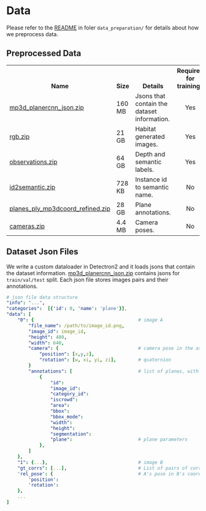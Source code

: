 Data
===========
Please refer to the [README][readme] in foler `data_preparation/` for details about how we preprocess data.


Preprocessed Data
------------------
<table><tbody>
<!-- START TABLE -->
<!-- TABLE HEADER -->
<th valign="bottom">Name</th>
<th valign="bottom">Size</th>
<th valign="bottom">Details</th>
<th valign="bottom">Required for training?</th>
<tr>
<!-- TABLE BODY -->
<td align="left"><a href="https://www.dropbox.com/s/uqkcaaoayd0me8e/mp3d_planercnn_json.zip">mp3d_planercnn_json.zip</a></td>
<td align="left">160 MB</td>
<td align="left">Jsons that contain the dataset information.</td>
<td align="center">Yes</td>
</tr>

<td align="left"><a href="https://www.dropbox.com/s/po09x0aovog9oe1/rgb.zip">rgb.zip</a></td>
<td align="left">21 GB</td>
<td align="left">Habitat generated images.</td>
<td align="center">Yes</td>
</tr>

 <tr><td align="left"><a href="https://www.dropbox.com/s/otea8zdyadmxj15/observations.zip">observations.zip</a></a></td>
<td align="left">64 GB</td>
<td align="left">Depth and semantic labels.</td>
<td align="center">Yes</td>
</tr>

 <tr><td align="left"><a href="https://www.dropbox.com/s/1cutwfqhsx30joh/id2semantic.zip">id2semantic.zip</a></a></td>
<td align="left">728 KB</td>
<td align="left">Instance id to semantic name.</td>
<td align="center">No</td>
</tr>

 <tr><td align="left"><a href="https://www.dropbox.com/s/84ulrsk47b72nfv/planes_ply_mp3dcoord_refined.zip">planes_ply_mp3dcoord_refined.zip</a></a></td>
<td align="left">28 GB</td>
<td align="left">Plane annotations.</td>
<td align="center">No</td>
</tr>

 <tr><td align="left"><a href="https://www.dropbox.com/s/ul1v2vrlzl4voxj/cameras.zip">cameras.zip</a></a></td>
<td align="left">4.4 MB</td>
<td align="left">Camera poses.</td>
<td align="center">No</td>
</tr>

</tbody></table>



Dataset Json Files
------------------
We write a custom dataloader in Detectron2 and it loads jsons that contain the dataset information.
[mp3d_planercnn_json.zip][split] contains jsons for `train/val/test` split. Each json file stores images pairs and their annotations.
```yaml
# json file data structure
"info": "...",
"categories":  [{'id': 0, 'name': 'plane'}],
"data": [
    "0": {                                      # image A
        "file_name": /path/to/image_id.png,
        "image_id": image_id,
        "height": 480,
        "width": 640,
        "camera": {                             # camera pose in the asset
            "position": [x,y,z],                
            "rotation": [w, xi, yi, zi],        # quaternion
        }
        "annotations": [                        # list of planes, with detectron2 annotations format.
            {                                   
                "id":                           
                "image_id":
                "category_id":
                "iscrowd":
                "area": 
                "bbox":
                "bbox_mode":
                "width":
                "height":
                "segmentation":
                "plane":                        # plane parameters
            },
        ]
    },
    "1": {...},                                 # image B
    "gt_corrs": [...],                          # List of pairs of corresponding plane indices
    'rel_pose': {                               # A's pose in B's coordinate frame.
        'position':
        'rotation':
    },
    ...
]
```
[readme]: ../data_preparation/README.md
[split]: https://fouheylab.eecs.umich.edu/~jinlinyi/2021/sparsePlanesICCV21/split/mp3d_planercnn_json.zip
